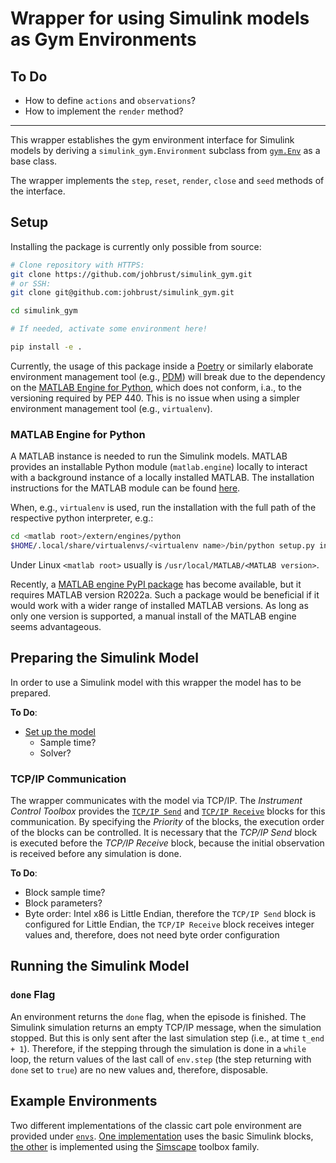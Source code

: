 # Wrapper for using Simulink models as Gym Environments

## To Do

- How to define `actions` and `observations`?
- How to implement the `render` method?

---

This wrapper establishes the gym environment interface for Simulink models by deriving a `simulink_gym.Environment` subclass from [`gym.Env`](https://github.com/openai/gym/blob/master/gym/core.py#L8) as a base class.

The wrapper implements the `step`, `reset`, `render`, `close` and `seed` methods of the interface.

## Setup

Installing the package is currently only possible from source:

```bash
# Clone repository with HTTPS:
git clone https://github.com/johbrust/simulink_gym.git
# or SSH:
git clone git@github.com:johbrust/simulink_gym.git

cd simulink_gym

# If needed, activate some environment here!

pip install -e .
```

Currently, the usage of this package inside a [Poetry](https://python-poetry.org/) or similarly elaborate environment management tool (e.g., [PDM](https://pdm.fming.dev/)) will break due to the dependency on the [MATLAB Engine for Python](#matlab-engine-for-python), which does not conform, i.a., to the versioning required by PEP 440. This is no issue when using a simpler environment management tool (e.g., `virtualenv`).

### MATLAB Engine for Python

A MATLAB instance is needed to run the Simulink models. MATLAB provides an installable Python module (`matlab.engine`) locally to interact with a background instance of a locally installed MATLAB. The installation instructions for the MATLAB module can be found [here](https://de.mathworks.com/help/matlab/matlab_external/install-the-matlab-engine-for-python.html).

When, e.g., `virtualenv` is used, run the installation with the full path of the respective python interpreter, e.g.:

```bash
cd <matlab root>/extern/engines/python
$HOME/.local/share/virtualenvs/<virtualenv name>/bin/python setup.py install
```

Under Linux `<matlab root>` usually is `/usr/local/MATLAB/<MATLAB version>`.

Recently, a [MATLAB engine PyPI package](https://pypi.org/project/matlabengine/) has become available, but it requires MATLAB version R2022a. Such a package would be beneficial if it would work with a wider range of installed MATLAB versions. As long as only one version is supported, a manual install of the MATLAB engine seems advantageous.

## Preparing the Simulink Model

In order to use a Simulink model with this wrapper the model has to be prepared.

__To Do__:

- [Set up the model](https://www.mathworks.com/help/simulink/slref/setmodelparameter.html)
  - Sample time?
  - Solver?

### TCP/IP Communication

The wrapper communicates with the model via TCP/IP. The _Instrument Control Toolbox_ provides the [`TCP/IP Send`](https://www.mathworks.com/help/instrument/tcpipsend.html) and [`TCP/IP Receive`](https://www.mathworks.com/help/instrument/tcpipreceive.html) blocks for this communication. By specifying the _Priority_ of the blocks, the execution order of the blocks can be controlled. It is necessary that the _TCP/IP Send_ block is executed before the _TCP/IP Receive_ block, because the initial observation is received before any simulation is done.

__To Do__:

- Block sample time?
- Block parameters?
- Byte order: Intel x86 is Little Endian, therefore the `TCP/IP Send` block is configured for Little Endian, the `TCP/IP Receive` block receives integer values and, therefore, does not need byte order configuration

## Running the Simulink Model

### `done` Flag

An environment returns the `done` flag, when the episode is finished. The Simulink simulation returns an empty TCP/IP message, when the simulation stopped. But this is only sent after the last simulation step (i.e., at time `t_end + 1`). Therefore, if the stepping through the simulation is done in a `while` loop, the return values of the last call of `env.step` (the step returning with `done` set to `true`) are no new values and, therefore, disposable.

## Example Environments

Two different implementations of the classic cart pole environment are provided under [`envs`](./simulink_gym/envs). [One implementation](./simulink_gym/envs/cartpole_simulink.md) uses the basic Simulink blocks, [the other](./simulink_gym/envs/cartpole_simscape.md) is implemented using the [Simscape](https://www.mathworks.com/products/simscape.html) toolbox family.
